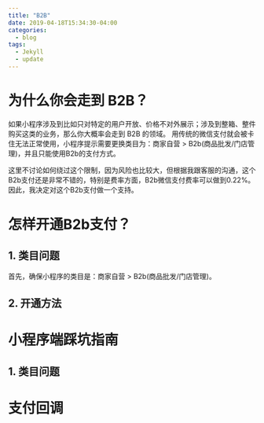 ```yaml
---
title: "B2B"
date: 2019-04-18T15:34:30-04:00
categories:
  - blog
tags:
  - Jekyll
  - update
---
```


# 为什么你会走到 B2B？
如果小程序涉及到比如只对特定的用户开放、价格不对外展示；涉及到整箱、整件购买这类的业务，那么你大概率会走到 B2B 的领域。
用传统的微信支付就会被卡住无法正常使用，小程序提示需要更换类目为：商家自营 > B2b(商品批发/门店管理)，并且只能使用B2b的支付方式。

这里不讨论如何绕过这个限制，因为风险也比较大，但根据我跟客服的沟通，这个B2b支付还是非常不错的，特别是费率方面，B2b微信支付费率可以做到0.22%。
因此，我决定对这个B2b支付做一个支持。

# 怎样开通B2b支付？
## 1. 类目问题
首先，确保小程序的类目是：商家自营 > B2b(商品批发/门店管理)。

## 2. 开通方法





# 小程序端踩坑指南
## 1. 类目问题







# 支付回调
